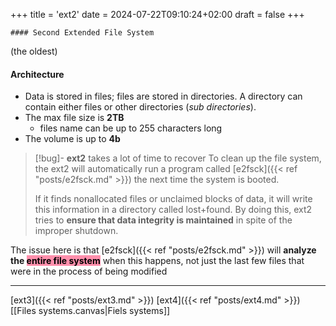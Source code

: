 +++
title = 'ext2'
date = 2024-07-22T09:10:24+02:00
draft = false
+++

    #### Second Extended File System
(the oldest)
#### Architecture
- Data is stored in files; files are stored in
		directories. A directory can contain either files or other directories (*sub directories*).
- The max file size is **2TB**
	- files name can be up to 255 characters long 
- The volume is up to **4b**


>[!bug]- **ext2** takes  a lot of time to recover
> To clean up the file system, the ext2  will automatically run a program called [e2fsck]({{< ref "posts/e2fsck.md" >}}) the next time the system is booted. 
> 
> If it finds nonallocated files or unclaimed blocks of data, it will write this information in a directory called lost+found. By doing this, ext2 tries to **ensure that data integrity is maintained** in spite of the improper shutdown.
> 
The issue here is that [e2fsck]({{< ref "posts/e2fsck.md" >}})  will **analyze the <mark style="background: #FF5582A6;">entire file system</mark>** when this happens, not just the last few files that were in the process of being modified

---
[ext3]({{< ref "posts/ext3.md" >}}) [ext4]({{< ref "posts/ext4.md" >}}) [[Files systems.canvas|Fiels systems]]